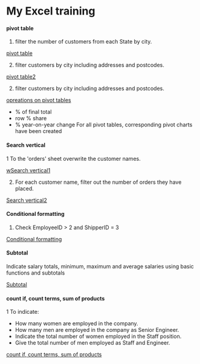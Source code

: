 # My Excel training

#### pivot table

1. filter the number of customers from each State by city.

[pivot table](Tabela_przestawna.xlsx)

2. filter customers by city including addresses and postcodes.

[pivot table2](tabela_przestawna_2.xlsx)

2. filter customers by city including addresses and postcodes.

[opreations on pivot tables](opreations_on_pivot_tables.xlsx)
   * % of final total
   * row % share
   * % year-on-year change
   For all pivot tables, corresponding pivot charts have been created


#### Search vertical
   
1 To the 'orders' sheet overwrite the customer names.

[wSearch vertical1](wyszukaj_pionowo.xlsx)

2. For each customer name, filter out the number of orders they have placed.

[Search vertical2](Tabela_przestawna_na_podstawie_wyszukaj_pionowo.xlsx)


#### Conditional formatting

1. Check EmployeeID > 2 and ShipperID = 3

[Conditional formatting](Formatowanie_warunkowe.xlsx)


#### Subtotal

Indicate salary totals, minimum, maximum and average salaries using basic functions and subtotals

[Subtotal](sumy_czesciowe.xlsx)

#### count if, count terms, sum of products

1 To indicate:
   * How many women are employed in the company.
   * How many men are employed in the company as Senior Engineer.
   * Indicate the total number of women employed in the Staff position.
   * Give the total number of men employed as Staff and Engineer.

[count if, count terms, sum of products](licz.jezeli_licz.warunki_sumaIloczynow.xlsx)